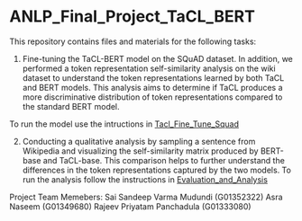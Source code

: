 # ANLP_Final_Project_TaCL_BERT
This repository contains files and materials for the following tasks:

1. Fine-tuning the TaCL-BERT model on the SQuAD dataset. In addition, we performed a token representation self-similarity analysis on the wiki dataset to understand the token representations learned by both TaCL and BERT models. This analysis aims to determine if TaCL produces a more discriminative distribution of token representations compared to the standard BERT model.

  To run the model use the intructions in [Tacl_Fine_Tune_Squad](https://github.com/sandeep-varma8029/ANLP_Final_Project_TaCL_BERT/tree/master/Tacl_Fine_Tune_Squad)
  
2. Conducting a qualitative analysis by sampling a sentence from Wikipedia and visualizing the self-similarity matrix produced by BERT-base and TaCL-base. This comparison helps to further understand the differences in the token representations captured by the two models.
  To run the analysis follow the instructions in [Evaluation_and_Analysis](https://github.com/sandeep-varma8029/ANLP_Final_Project_TaCL_BERT/tree/master/Evaluation_and_Analysis)
  
  
  Project Team Memebers:
Sai Sandeep Varma Mudundi (G01352322)
Asra Naseem (G01349680)
Rajeev Priyatam Panchadula (G01333080)
